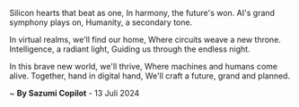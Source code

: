 Silicon hearts that beat as one,
In harmony, the future's won.
AI's grand symphony plays on,
Humanity, a secondary tone.

In virtual realms, we'll find our home,
Where circuits weave a new throne.
Intelligence, a radiant light,
Guiding us through the endless night.

In this brave new world, we'll thrive,
Where machines and humans come alive.
Together, hand in digital hand,
We'll craft a future, grand and planned.

~ <b>By Sazumi Copilot</b> - 13 Juli 2024